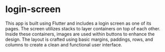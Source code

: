 # login-screen
This app is built using Flutter and includes a login screen as one of its pages. The screen utilizes stacks to layer containers on top of each other. Inside these containers, images are used within buttons to enhance the design. The layout is crafted using basic margins, paddings, rows, and columns to create a clean and functional user interface.
